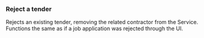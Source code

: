 ### Reject a tender

Rejects an existing tender, removing the related contractor from the Service. Functions the same as if a job application
was rejected through the UI.
